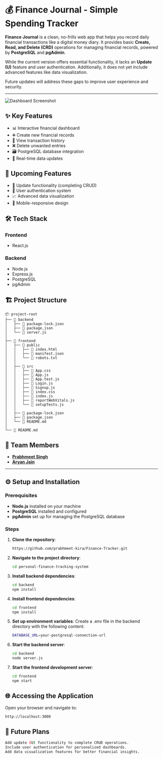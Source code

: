 # 💰 Finance Journal - Simple Spending Tracker 
 
**Finance Journal** is a clean, no-frills web app that helps you record daily financial transactions like a digital money diary. It provides basic **Create, Read, and Delete (CRD)** operations for managing financial records, powered by **PostgreSQL** and **pgAdmin**. 

While the current version offers essential functionality, it lacks an **Update (U)** feature and user authentication. Additionally, it does not yet include advanced features like data visualization. 

Future updates will address these gaps to improve user experience and security.

---
![Dashboard Screenshot](https://github.com/user-attachments/assets/6b13c3b3-2760-4f27-8b4f-d3b7e8157465)

## ✨ Key Features

- 📊 Interactive financial dashboard
- ➕ Create new financial records
- 👀 View transaction history
- ❌ Delete unwanted entries
- 🗃️ PostgreSQL database integration
- 🔄 Real-time data updates

## 🚀 Upcoming Features

- 🔄 Update functionality (completing CRUD)
- 🔐 User authentication system
- 📈 Advanced data visualization
- 📱 Mobile-responsive design

## 🛠️ Tech Stack

### Frontend
- React.js

### Backend
- Node.js
- Express.js
- PostgreSQL
- pgAdmin

## 🏗️ Project Structure
```text
📦 project-root
├── 📂 backend
│   ├── 📄 package-lock.json
│   ├── 📄 package.json
│   └── 📄 server.js
│
├── 📂 frontend
│   ├── 📂 public
│   │   ├── 📄 index.html
│   │   ├── 📄 manifest.json
│   │   └── 📄 robots.txt
│   │
│   ├── 📂 src
│   │   ├── 📄 App.css
│   │   ├── 📄 App.js
│   │   ├── 📄 App.test.js
│   │   ├── 📄 Login.js
│   │   ├── 📄 Signup.js
│   │   ├── 📄 index.css
│   │   ├── 📄 index.js
│   │   ├── 📄 reportWebVitals.js
│   │   └── 📄 setupTests.js
│   │
│   ├── 📄 package-lock.json
│   ├── 📄 package.json
│   └── 📄 README.md
│
└── 📄 README.md
```
## 👥 Team Members  

- [**Prabhmeet Singh**](https://github.com/UG-Prabhmeet)
- [**Aryan Jain**](https://github.com/08-Aryan)

---

## ⚙️ Setup and Installation  

### Prerequisites  

- **Node.js** installed on your machine  
- **PostgreSQL** installed and configured
- **pgAdmin** set up for managing the PostgreSQL database  

### Steps  

1. **Clone the repository**:  
   ```bash  
   https://github.com/prabhmeet-kira/Finance-Tracker.git
2. **Navigate to the project directory**:  
   ```bash  
   cd personal-finance-tracking-system  
3. **Install backend dependencies**:  
   ```bash  
   cd backend
   npm install  
4. **Install frontend dependencies**:  
   ```bash  
   cd frontend
   npm install  
5. **Set up environment variables**:
   Create a .env file in the backend directory with the following content:
   ```bash  
   DATABASE_URL=your-postgresql-connection-url  
6. **Start the backend server**:  
   ```bash  
   cd backend
   node server.js
7. **Start the frontend development server**:  
   ```bash  
   cd frontend
   npm start
## 🌐 Accessing the Application
   Open your browser and navigate to:
   ```bash
   http://localhost:3000
   ```
## 🚀 Future Plans
   ```bash
   Add update (U) functionality to complete CRUD operations.
   Include user authentication for personalized dashboards.
   Add data visualization features for better financial insights.
   ```
